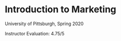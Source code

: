 Introduction to Marketing
=====
University of Pittsburgh, Spring 2020

Instructor Evaluation: 4.75/5 
